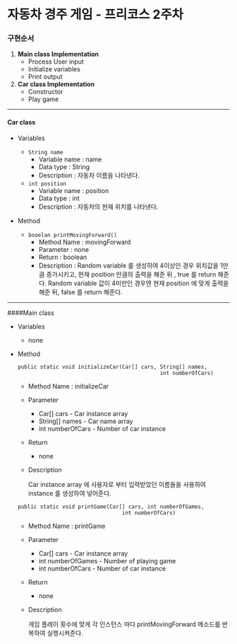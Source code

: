 # 자동차 경주 게임 - 프리코스 2주차
 ### 구현순서
 1. **Main class Implementation**
     * Process User input
     * Initialize variables
     * Print output
 2. **Car class Implementation**
    * Constructor
    * Play game
------------------------------
#### Car class
 * Variables
   * ```String name```
      * Variable name : name
      * Data type : String
      * Description : 자동차 이름을 나타낸다.
   * ```int position```
      * Variable name : position
      * Data type : int
      * Description : 자동차의 현재 위치를 나타낸다.

  * Method

    * ```booelan printMovingForward()```
        * Method Name : movingForward 
        * Parameter  : none
        * Return : boolean
        * Description : Random variable 를 생성하여 4이상인 경우 위치값을 1만큼 증가시키고, 현재
position 만큼의 출력을 해준 뒤 , true 를 return 해준다. Random variable 값이 
4미만인 경우엔 현재 position 에 맞게 출력을 해준 뒤, false 를 return 해준다.
_____
####Main class
  * Variables
    * none
  * Method
    
      ```
      public static void initializeCar(Car[] cars, String[] names,
                                                   int numberOfCars)
      ```
    * Method Name : initializeCar
    * Parameter 
        * Car[] cars - Car instance array
        * String[] names - Car name array
        * int numberOfCars - Number of car instance 
    * Return
        * none
    * Description
        
        Car instance array 에 사용자로 부터 입력받았던 이름들을 사용하여 instance
         를 생성하여 넣어준다. 
        
    ```
    public static void printGame(Car[] cars, int numberOfGames,
                                     int numberOfCars)
    ```
      * Method Name : printGame
      * Parameter 
          * Car[] cars - Car instance array
          * int numberOfGames - Number of playing game
          * int numberOfCars - Number of car instance 
      * Return
          * none
      * Description
          
          게임 플레이 횟수에 맞게 각 인스턴스 마다 printMovingForward 메소드를 반복하여
               실행시켜준다. 
          